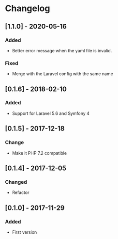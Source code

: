 # Changelog

## [1.1.0] - 2020-05-16
### Added
- Better error message when the yaml file is invalid.
### Fixed
- Merge with the Laravel config with the same name

## [0.1.6] - 2018-02-10
### Added
- Support for Laravel 5.6 and Symfony 4

## [0.1.5] - 2017-12-18
### Change
- Make it PHP 7.2 compatible

## [0.1.4] - 2017-12-05
### Changed
- Refactor

## [0.1.0] - 2017-11-29
### Added
- First version
